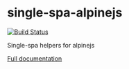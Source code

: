 # single-spa-alpinejs

[![Build Status](https://travis-ci.com/single-spa/single-spa-alpinejs.svg?branch=master)](https://travis-ci.com/single-spa/single-spa-alpinejs)

Single-spa helpers for alpinejs

[Full documentation](https://single-spa.js.org/docs/ecosystem-alpinejs.html)